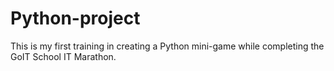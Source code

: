 # Python-project
This is my first training in creating a Python mini-game while completing the GoIT School IT Marathon.
